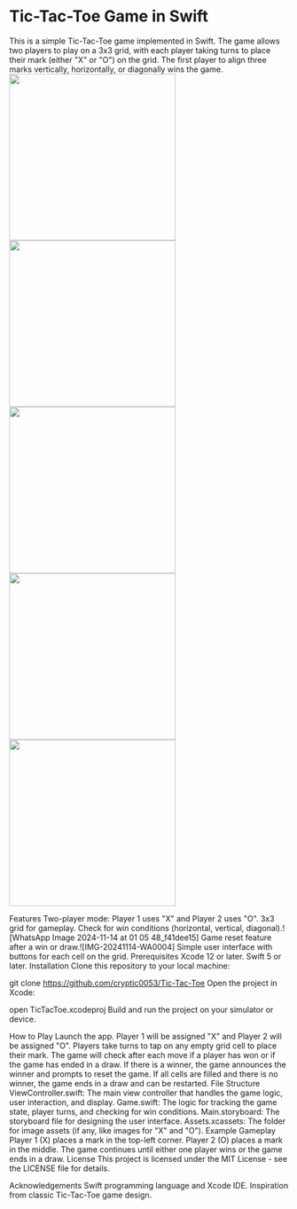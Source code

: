 # Tic-Tac-Toe Game in Swift
This is a simple Tic-Tac-Toe game implemented in Swift. The game allows two players to play on a 3x3 grid, with each player taking turns to place their mark (either "X" or "O") on the grid. The first player to align three marks vertically, horizontally, or diagonally wins the game.
<img src="https://github.com/user-attachments/assets/711b9d1e-7a7e-4638-91b9-82cfca09817f" width="300" height="auto" />
<img src="https://github.com/user-attachments/assets/eb6b6aa0-bf76-4624-b072-8fc465a8d700" width="300" height="auto" />
<img src="https://github.com/user-attachments/assets/c49add95-5c07-48d8-ad5b-4659e9c14390" width="300" height="auto" />
<img src="https://github.com/user-attachments/assets/7f2ac300-037c-441f-b27a-e45bdd2cd146" width="300" height="auto" />
<img src="https://github.com/user-attachments/assets/043383ff-1680-4ec1-9968-c771fa220c98" width="300" height="auto" />

Features
Two-player mode: Player 1 uses "X" and Player 2 uses "O".
3x3 grid for gameplay.
Check for win conditions (horizontal, vertical, diagonal).![WhatsApp Image 2024-11-14 at 01 05 48_f41dee15]
Game reset feature after a win or draw.![IMG-20241114-WA0004]
Simple user interface with buttons for each cell on the grid.
Prerequisites
Xcode 12 or later.
Swift 5 or later.
Installation
Clone this repository to your local machine:

git clone https://github.com/cryptic0053/Tic-Tac-Toe
Open the project in Xcode:

open TicTacToe.xcodeproj
Build and run the project on your simulator or device.

How to Play
Launch the app.
Player 1 will be assigned "X" and Player 2 will be assigned "O".
Players take turns to tap on any empty grid cell to place their mark.
The game will check after each move if a player has won or if the game has ended in a draw.
If there is a winner, the game announces the winner and prompts to reset the game.
If all cells are filled and there is no winner, the game ends in a draw and can be restarted.
File Structure
ViewController.swift: The main view controller that handles the game logic, user interaction, and display.
Game.swift: The logic for tracking the game state, player turns, and checking for win conditions.
Main.storyboard: The storyboard file for designing the user interface.
Assets.xcassets: The folder for image assets (if any, like images for "X" and "O").
Example Gameplay
Player 1 (X) places a mark in the top-left corner.
Player 2 (O) places a mark in the middle.
The game continues until either one player wins or the game ends in a draw.
License
This project is licensed under the MIT License - see the LICENSE file for details.

Acknowledgements
Swift programming language and Xcode IDE.
Inspiration from classic Tic-Tac-Toe game design.
